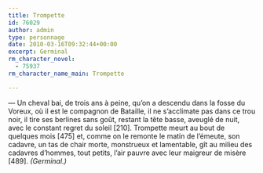 ```yaml
---
title: Trompette
id: 76029
author: admin
type: personnage
date: 2010-03-16T09:32:44+00:00
excerpt: Germinal
rm_character_novel:
  - 75937
rm_character_name_main: Trompette

---
```

— Un cheval bai, de trois ans à peine, qu&rsquo;on a descendu dans la fosse du Voreux, où il est le compagnon de Bataille, il ne s&rsquo;acclimate pas dans ce trou noir, il tire ses berlines sans goût, restant la tête basse, aveuglé de nuit, avec le constant regret du soleil [210]. Trompette meurt au bout de quelques mois [475] et, comme on le remonte le matin de l&rsquo;émeute, son cadavre, un tas de chair morte, monstrueux et lamentable, gît au milieu des cadavres d&rsquo;hommes, tout petits, l&rsquo;air pauvre avec leur maigreur de misère [489]. _(Germinal.)_